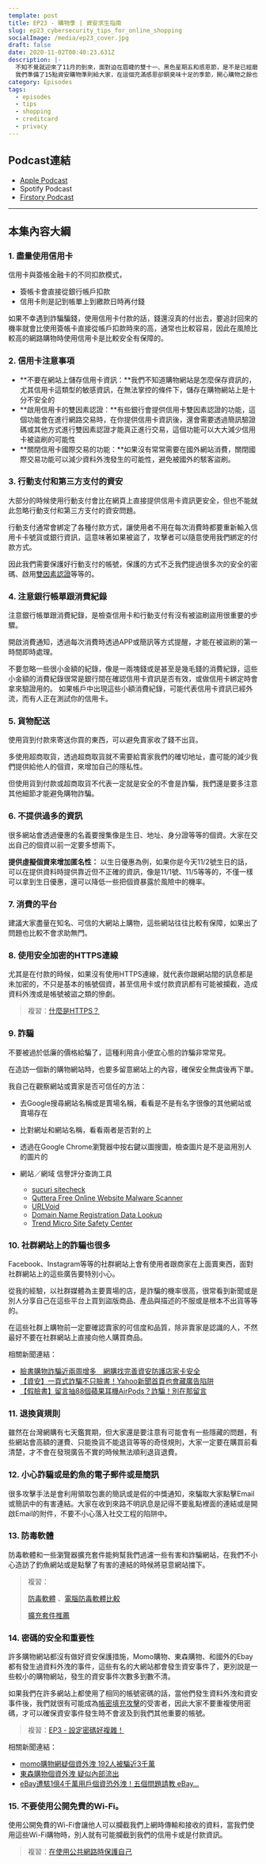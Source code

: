 ```yaml
---
template: post
title: EP23 - 購物季 | 資安求生指南
slug: ep23_cybersecurity_tips_for_online_shopping
socialImage: /media/ep23_cover.jpg
draft: false
date: 2020-11-02T00:40:23.631Z
description: |-
  不知不覺就迎來了11月的到來，面對迫在眉睫的雙十一、黑色星期五和感恩節，是不是已經磨刀霍霍準備好列好購物清單也加好購物車了？  
  我們準備了15點資安購物準則給大家，在這個充滿感恩卻銅臭味十足的季節，開心購物之餘也有很多小細節不要不小心忽略了！
category: Episodes
tags:
  - episodes
  - tips
  - shopping
  - creditcard
  - privacy
---
```

## Podcast連結

* [Apple Podcast](https://podcasts.apple.com/tw/podcast/%E8%B3%87%E5%AE%89%E8%A7%A3%E5%A3%93%E7%B8%AE/id1513276667#episodeGuid=ckgzl7amcaz5l0903k8oncx88)
* Spotify Podcast
* [Firstory Podcast](https://open.firstory.me/story/ckgzl7amcaz5l0903k8oncx88)

- - -

## 本集內容大綱

### 1.  盡量使用信用卡

信用卡與簽帳金融卡的不同扣款模式，

* 簽帳卡會直接從銀行帳戶扣款
* 信用卡則是記到帳單上到繳款日時再付錢

如果不幸遇到詐騙騙錢，使用信用卡付款的話，錢還沒真的付出去，要追討回來的機率就會比使用簽帳卡直接從帳戶扣款時來的高，通常也比較容易，因此在風險比較高的網路購物時使用信用卡是比較安全有保障的。

### 2. 信用卡注意事項

* **不要在網站上儲存信用卡資訊：**我們不知道購物網站是怎麼保存資訊的，尤其信用卡這類型的敏感資訊，在無法掌控的條件下，儲存在購物網站上是十分不安全的  
* **啟用信用卡的雙因素認證：**有些銀行會提供信用卡雙因素認證的功能，這個功能會在進行網路交易時，在你提供信用卡資訊後，還會需要透過簡訊驗證碼或其他方式進行雙因素認證才能真正進行交易，這個功能可以大大減少信用卡被盜刷的可能性  
* **關閉信用卡國際交易的功能：**如果沒有常常需要在國外網站消費，關閉國際交易功能可以減少資料外洩發生的可能性，避免被國外的駭客盜刷。 

### 3. 行動支付和第三方支付的資安

大部分的時候使用行動支付會比在網頁上直接提供信用卡資訊更安全，但也不能就此忽略行動支付和第三方支付的資安問題。

行動支付通常會綁定了各種付款方式，讓使用者不用在每次消費時都要重新輸入信用卡卡號貨或銀行資訊，這意味著如果被盜了，攻擊者可以隨意使用我們綁定的付款方式。  

因此我們需要保護好行動支付的帳號，保護的方式不乏我們提過很多次的安全的密碼、啟用[雙因素認證](/posts/EP3-why-does-password-has-to-be-so-complicated#google-authenticator-身分驗證器)等等的。

### 4. 注意銀行帳單跟消費紀錄

注意銀行帳單跟消費紀錄，是檢查信用卡和行動支付有沒有被盜刷盜用很重要的步驟。

開啟消費通知，透過每次消費時透過APP或簡訊等方式提醒，才能在被盜刷的第一時間即時處理。

不要忽略一些很小金額的紀錄，像是一兩塊錢或是甚至是幾毛錢的消費紀錄，這些小金額的消費紀錄很常是銀行間在確認信用卡資訊是否有效，或做信用卡綁定時會拿來驗證用的。
如果帳戶中出現這些小額消費紀錄，可能代表信用卡資訊已經外流，而有人正在測試你的信用卡。

### 5. 貨物配送

使用貨到付款來寄送你買的東西，可以避免賣家收了錢不出貨。

多使用超商取貨，透過超商取貨就不需要給賣家我們的確切地址，盡可能的減少我們提供給他人的個資，來增加自己的隱私性。

但使用貨到付款或超商取貨不代表一定就是安全的不會是詐騙，我們還是要多注意其他細節才能避免購物詐騙。

### 6. 不提供過多的資訊

很多網站會透過優惠的名義要搜集像是生日、地址、身分證等等的個資。大家在交出自己的個資以前一定要多想兩下。

**提供虛擬個資來增加匿名性：**
以生日優惠為例，如果你是今天11/2號生日的話，可以在提供資料時提供靠近但不正確的資訊，像是11/1號、11/5等等的，不僅一樣可以拿到生日優惠，還可以降低一些把個資暴露於風險中的機率。

### 7. 消費的平台

建議大家盡量在知名、可信的大網站上購物，這些網站往往比較有保障，如果出了問題也比較不會求助無門。

### 8. 使用安全加密的HTTPS連線

尤其是在付款的時候，如果沒有使用HTTPS連線，就代表你跟網站間的訊息都是未加密的，不只是基本的帳號個資，甚至信用卡或付款資訊都有可能被攔截，造成資料外洩或是帳號被盜之類的慘劇。

> 複習：[什麼是HTTPS？](/posts/ep19_why_is_https_so_important) 

### 9. 詐騙

不要被過於低廉的價格給騙了，這種利用貪小便宜心態的詐騙非常常見。

在造訪一個新的購物網站時，也要多留意網站上的內容，確保安全無虞後再下單。

我自己在觀察網站或賣家是否可信任的方法：

* 去Google搜尋網站名稱或是賣場名稱，看看是不是有名字很像的其他網站或賣場存在
* 比對網址和網站名稱，看看兩者是否對的上
* 透過在Google Chrome瀏覽器中按右鍵以圖搜圖，檢查圖片是不是盜用別人的圖片的
* 網站／網域 信譽評分查詢工具

  * [sucuri sitecheck](https://sitecheck.sucuri.net/)
  * [Quttera Free Online Website Malware Scanner](https://quttera.com/website-malware-scanner)
  * [URLVoid](https://www.urlvoid.com/)
  * [Domain Name Registration Data Lookup](https://lookup.icann.org/)
  * [Trend Micro Site Safety Center](https://global.sitesafety.trendmicro.com/index.php)

### 10. 社群網站上的詐騙也很多

Facebook、Instagram等等的社群網站上會有使用者跟商家在上面賣東西，面對社群網站上的這些廣告要特別小心。

從我的經驗，以社群媒體為主要賣場的店，是詐騙的機率很高，很常看到新聞或是別人分享自己在這些平台上買到盜版商品、產品與描述的不服或是根本不出貨等等的。

在這些社群上購物前一定要確認賣家的可信度和品質，除非賣家是認識的人，不然最好不要在社群網站上直接向他人購買商品。

相關新聞連結：

* [臉書購物詐騙近兩周增多　網購找完善資安防護店家卡安全](https://www.storm.mg/localarticle/327602)
* [【資安】一頁式詐騙不只臉書！Yahoo新聞首頁也會藏廣告陷阱](https://www.mygopen.com/2018/12/yahoo.html) 
* [【假臉書】留言抽88個蘋果耳機AirPods？詐騙！別在那留言](https://mygopen.com/2019/04/88airpods.html)

### 11. 退換貨規則

雖然在台灣網購有七天鑑賞期，但大家還是要注意有可能會有一些隱藏的問題，有些網站會高額的運費、只能換貨不能退貨等等的奇怪規則，大家一定要在購買前看清楚，才不會在發現廣告不實的時候無法順利退貨退費。

### 12. 小心詐騙或是釣魚的電子郵件或是簡訊

很多攻擊手法是會利用領取包裹的簡訊或是假的中獎通知，來騙取大家點擊Email或簡訊中的有害連結。大家在收到來路不明訊息是記得不要亂點裡面的連結或是開啟Email的附件，不要不小心落入社交工程的陷阱中。

### 13. 防毒軟體

防毒軟體和一些瀏覽器擴充套件能夠幫我們過濾一些有害和詐騙網站，在我們不小心造訪了釣魚網站或是點擊了有害的連結的時候將惡意網站擋下。

> 複習：
>
> [防毒軟體](/posts/ep7-computer-habits-that-shouldnt-be-contempted#防毒軟體) 、[電腦防毒軟體比較](/posts/ep7-computer-habits-that-shouldnt-be-contempted#電腦防毒軟體比較) 
>
> [擴充套件推薦](/posts/ep7-computer-habits-that-shouldnt-be-contempted#安全的瀏覽網頁) 

### 14. 密碼的安全和重要性

許多購物網站都沒有做好資安保護措施，Momo購物、東森購物、和國外的Ebay都有發生過資料外洩的事件，這些有名的大網站都會發生資安事件了，更別說是一些較小的購物網站，發生的資安事件次數多到數不清。  

如果我們在許多網站上都使用了相同的帳號密碼的話，當他們發生資料外洩和資安事件後，我們就很有可能成為[帳密填充攻擊](/posts/EP3-why-does-password-has-to-be-so-complicated#帳密填充攻擊-credential-stuffing)的受害者，因此大家不要重複使用密碼，才可以確保資安事件發生時不會波及到我們其他重要的帳號。

> 複習：[EP3 - 設定密碼好複雜！](/posts/EP3-why-does-password-has-to-be-so-complicated) 

相關新聞連結：

* [momo購物網疑個資外洩 192人被騙近3千萬](https://udn.com/news/story/7315/4662907)
* [東森購物個資外洩 疑似內部流出](https://www.ithome.com.tw/node/55613) 
* [eBay遭駭1億4千萬用戶個資恐外洩！五個問題請教 eBay…](https://blog.trendmicro.com.tw/?p=8285) 

### 15. 不要使用公開免費的Wi-Fi。

使用公開免費的Wi-Fi會讓他人可以攔截我們上網時傳輸和接收的資料，當我們使用這些Wi-Fi購物時，別人就有可能攔截到我們的信用卡或是付款資訊。

> 複習：[在使用公共網路時保護自己](/posts/ep4-do-we-need-vpn#在使用公共網路時保護自己)